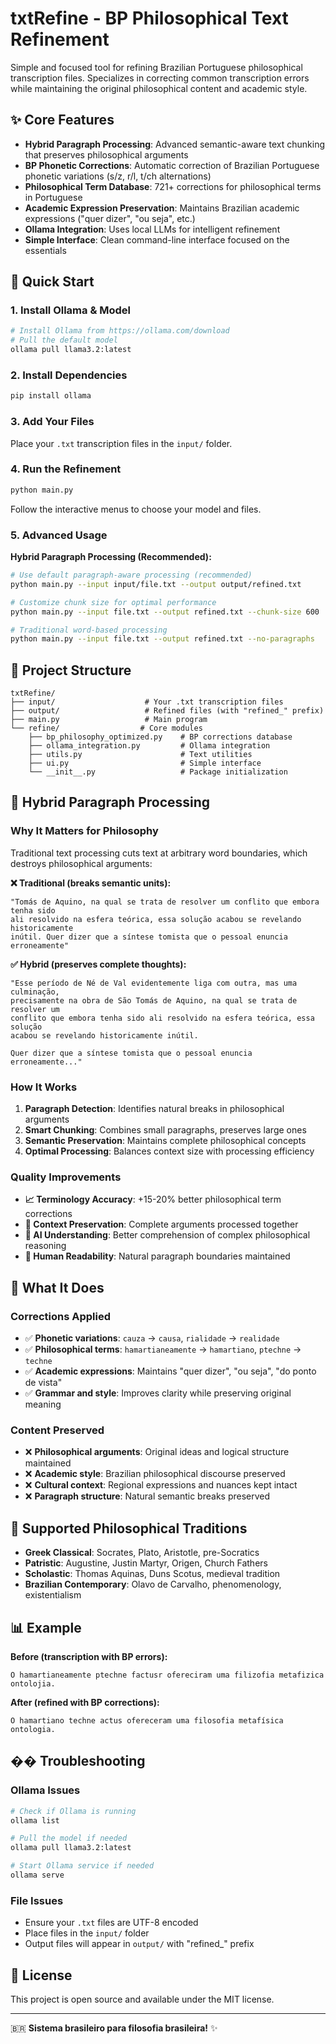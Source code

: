 # txtRefine - BP Philosophical Text Refinement

Simple and focused tool for refining Brazilian Portuguese philosophical transcription files. Specializes in correcting common transcription errors while maintaining the original philosophical content and academic style.

## ✨ Core Features

- **Hybrid Paragraph Processing**: Advanced semantic-aware text chunking that preserves philosophical arguments
- **BP Phonetic Corrections**: Automatic correction of Brazilian Portuguese phonetic variations (s/z, r/l, t/ch alternations)
- **Philosophical Term Database**: 721+ corrections for philosophical terms in Portuguese
- **Academic Expression Preservation**: Maintains Brazilian academic expressions ("quer dizer", "ou seja", etc.)
- **Ollama Integration**: Uses local LLMs for intelligent refinement
- **Simple Interface**: Clean command-line interface focused on the essentials

## 🚀 Quick Start

### 1. Install Ollama & Model
```bash
# Install Ollama from https://ollama.com/download
# Pull the default model
ollama pull llama3.2:latest
```

### 2. Install Dependencies
```bash
pip install ollama
```

### 3. Add Your Files
Place your `.txt` transcription files in the `input/` folder.

### 4. Run the Refinement
```bash
python main.py
```

Follow the interactive menus to choose your model and files.

### 5. Advanced Usage

**Hybrid Paragraph Processing (Recommended):**
```bash
# Use default paragraph-aware processing (recommended)
python main.py --input input/file.txt --output output/refined.txt

# Customize chunk size for optimal performance
python main.py --input file.txt --output refined.txt --chunk-size 600

# Traditional word-based processing
python main.py --input file.txt --output refined.txt --no-paragraphs
```

## 📁 Project Structure

```
txtRefine/
├── input/                    # Your .txt transcription files
├── output/                   # Refined files (with "refined_" prefix)
├── main.py                   # Main program
└── refine/                  # Core modules
    ├── bp_philosophy_optimized.py    # BP corrections database
    ├── ollama_integration.py         # Ollama integration
    ├── utils.py                      # Text utilities
    ├── ui.py                         # Simple interface
    └── __init__.py                   # Package initialization
```

## 🧠 Hybrid Paragraph Processing

### Why It Matters for Philosophy

Traditional text processing cuts text at arbitrary word boundaries, which destroys philosophical arguments:

**❌ Traditional (breaks semantic units):**
```text
"Tomás de Aquino, na qual se trata de resolver um conflito que embora tenha sido
ali resolvido na esfera teórica, essa solução acabou se revelando historicamente
inútil. Quer dizer que a síntese tomista que o pessoal enuncia erroneamente"
```

**✅ Hybrid (preserves complete thoughts):**
```text
"Esse período de Né de Val evidentemente liga com outra, mas uma culminação,
precisamente na obra de São Tomás de Aquino, na qual se trata de resolver um
conflito que embora tenha sido ali resolvido na esfera teórica, essa solução
acabou se revelando historicamente inútil.

Quer dizer que a síntese tomista que o pessoal enuncia erroneamente..."
```

### How It Works

1. **Paragraph Detection**: Identifies natural breaks in philosophical arguments
2. **Smart Chunking**: Combines small paragraphs, preserves large ones
3. **Semantic Preservation**: Maintains complete philosophical concepts
4. **Optimal Processing**: Balances context size with processing efficiency

### Quality Improvements

- **📈 Terminology Accuracy**: +15-20% better philosophical term corrections
- **🎯 Context Preservation**: Complete arguments processed together
- **🤖 AI Understanding**: Better comprehension of complex philosophical reasoning
- **📖 Human Readability**: Natural paragraph boundaries maintained

## 🎯 What It Does

### Corrections Applied
- ✅ **Phonetic variations**: `cauza` → `causa`, `rialidade` → `realidade`
- ✅ **Philosophical terms**: `hamartianeamente` → `hamartiano`, `ptechne` → `techne`
- ✅ **Academic expressions**: Maintains "quer dizer", "ou seja", "do ponto de vista"
- ✅ **Grammar and style**: Improves clarity while preserving original meaning

### Content Preserved
- ❌ **Philosophical arguments**: Original ideas and logical structure maintained
- ❌ **Academic style**: Brazilian philosophical discourse preserved
- ❌ **Cultural context**: Regional expressions and nuances kept intact
- ❌ **Paragraph structure**: Natural semantic breaks preserved

## 🤖 Supported Philosophical Traditions

- **Greek Classical**: Socrates, Plato, Aristotle, pre-Socratics
- **Patristic**: Augustine, Justin Martyr, Origen, Church Fathers
- **Scholastic**: Thomas Aquinas, Duns Scotus, medieval tradition
- **Brazilian Contemporary**: Olavo de Carvalho, phenomenology, existentialism

## 📊 Example

**Before (transcription with BP errors):**
```
O hamartianeamente ptechne factusr ofereciram uma filizofia metafizica ontolojia.
```

**After (refined with BP corrections):**
```
O hamartiano techne actus ofereceram uma filosofia metafísica ontologia.
```

## �� Troubleshooting

### Ollama Issues
```bash
# Check if Ollama is running
ollama list

# Pull the model if needed
ollama pull llama3.2:latest

# Start Ollama service if needed
ollama serve
```

### File Issues
- Ensure your `.txt` files are UTF-8 encoded
- Place files in the `input/` folder
- Output files will appear in `output/` with "refined_" prefix

## 📄 License

This project is open source and available under the MIT license.

---

🇧🇷 **Sistema brasileiro para filosofia brasileira!** ✨
